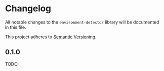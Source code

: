 # Changelog

All notable changes to the `environment-detector` library will be documented in this file.

This project adheres to [Semantic Versioning](https://semver.org/spec/v2.0.0.html).

## 0.1.0

TODO
